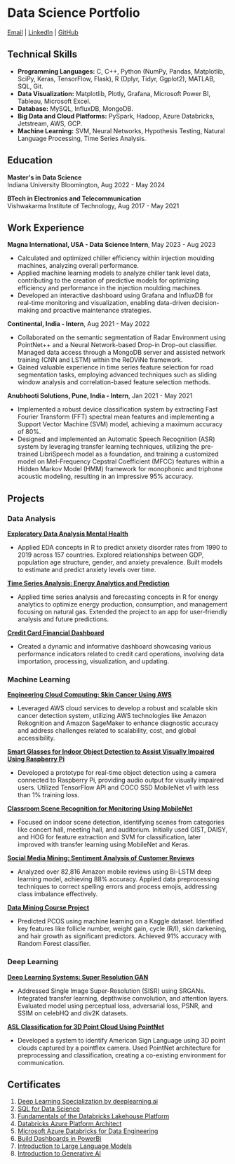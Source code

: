 # Data Science Portfolio

[Email](sakshi.k.rathi@gmail.com) | [LinkedIn](https://www.linkedin.com/in/sakshi-k-rathi/) | [GitHub](https://github.com/sakshiiiir)

## Technical Skills

- **Programming Languages:** C, C++, Python (NumPy, Pandas, Matplotlib, SciPy, Keras, TensorFlow, Flask), R (Dplyr, Tidyr, Ggplot2), MATLAB, SQL, Git.
- **Data Visualization:** Matplotlib, Plotly, Grafana, Microsoft Power BI, Tableau, Microsoft Excel.
- **Database:** MySQL, InfluxDB, MongoDB.
- **Big Data and Cloud Platforms:** PySpark, Hadoop, Azure Databricks, Jetstream, AWS, GCP.
- **Machine Learning:** SVM, Neural Networks, Hypothesis Testing, Natural Language Processing, Time Series Analysis.

## Education

**Master's in Data Science**  
Indiana University Bloomington, Aug 2022 - May 2024

**BTech in Electronics and Telecommunication**  
Vishwakarma Institute of Technology, Aug 2017 - May 2021

## Work Experience

**Magna International, USA - Data Science Intern**, May 2023 - Aug 2023
- Calculated and optimized chiller efficiency within injection moulding machines, analyzing overall performance.
- Applied machine learning models to analyze chiller tank level data, contributing to the creation of predictive models for optimizing efficiency and performance in the injection moulding machines.
- Developed an interactive dashboard using Grafana and InfluxDB for real-time monitoring and visualization, enabling data-driven decision-making and proactive maintenance strategies.

**Continental, India - Intern**, Aug 2021 - May 2022
- Collaborated on the semantic segmentation of Radar Environment using PointNet++ and a Neural Network-based Drop-in Drop-out classifier. Managed data access through a MongoDB server and assisted network training (CNN and LSTM) within the ReDViNe framework.
- Gained valuable experience in time series feature selection for road segmentation tasks, employing advanced techniques such as sliding window analysis and correlation-based feature selection methods.

**Anubhooti Solutions, Pune, India - Intern**, Jan 2021 - May 2021
- Implemented a robust device classification system by extracting Fast Fourier Transform (FFT) spectral mean features and implementing a Support Vector Machine (SVM) model, achieving a maximum accuracy of 80%.
- Designed and implemented an Automatic Speech Recognition (ASR) system by leveraging transfer learning techniques, utilizing the pre-trained LibriSpeech model as a foundation, and training a customized model on Mel-Frequency Cepstral Coefficient (MFCC) features within a Hidden Markov Model (HMM) framework for monophonic and triphone acoustic modeling, resulting in an impressive 95% accuracy.

## Projects

### Data Analysis

**[Exploratory Data Analysis Mental Health](https://github.com/sakshiiiir/EDA-Mental-Health)**
- Applied EDA concepts in R to predict anxiety disorder rates from 1990 to 2019 across 157 countries. Explored relationships between GDP, population age structure, gender, and anxiety prevalence. Built models to estimate and predict anxiety levels over time.

**[Time Series Analysis: Energy Analytics and Prediction](https://github.com/sakshiiiir/Time-Series-Analysis-Energy-Analytics)**
- Applied time series analysis and forecasting concepts in R for energy analytics to optimize energy production, consumption, and management focusing on natural gas. Extended the project to an app for user-friendly analysis and future predictions.

**[Credit Card Financial Dashboard](https://github.com/sakshiiiir/Credit_Card-Financial_Dashboard)**
- Created a dynamic and informative dashboard showcasing various performance indicators related to credit card operations, involving data importation, processing, visualization, and updating.

### Machine Learning

**[Engineering Cloud Computing: Skin Cancer Using AWS](https://github.com/sakshiiiir/AWS-Skin-Cancer)**
- Leveraged AWS cloud services to develop a robust and scalable skin cancer detection system, utilizing AWS technologies like Amazon Rekognition and Amazon SageMaker to enhance diagnostic accuracy and address challenges related to scalability, cost, and global accessibility.

**[Smart Glasses for Indoor Object Detection to Assist Visually Impaired Using Raspberry Pi](https://github.com/sakshiiiir/Smart-Glasses-for-Indoor-Object-Detection)**
- Developed a prototype for real-time object detection using a camera connected to Raspberry Pi, providing audio output for visually impaired users. Utilized TensorFlow API and COCO SSD MobileNet v1 with less than 1% training loss.

**[Classroom Scene Recognition for Monitoring Using MobileNet](https://github.com/sakshiiiir/Classroom-Scene-Recognition)**
- Focused on indoor scene detection, identifying scenes from categories like concert hall, meeting hall, and auditorium. Initially used GIST, DAISY, and HOG for feature extraction and SVM for classification, later improved with transfer learning using MobileNet and Keras.

**[Social Media Mining: Sentiment Analysis of Customer Reviews](https://github.com/sakshiiiir/Sentiment-Analysis-of-Customer-Reviews)**
- Analyzed over 82,816 Amazon mobile reviews using Bi-LSTM deep learning model, achieving 88% accuracy. Applied data preprocessing techniques to correct spelling errors and process emojis, addressing class imbalance effectively.

**[Data Mining Course Project](https://github.com/sakshiiiir/Data-Mining-PCOS)**
- Predicted PCOS using machine learning on a Kaggle dataset. Identified key features like follicle number, weight gain, cycle (R/I), skin darkening, and hair growth as significant predictors. Achieved 91% accuracy with Random Forest classifier.

### Deep Learning

**[Deep Learning Systems: Super Resolution GAN](https://github.com/sakshiiiir/Deep-Learning--SRGAN)**
- Addressed Single Image Super-Resolution (SISR) using SRGANs. Integrated transfer learning, depthwise convolution, and attention layers. Evaluated model using perceptual loss, adversarial loss, PSNR, and SSIM on celebHQ and div2K datasets.

**[ASL Classification for 3D Point Cloud Using PointNet](https://github.com/sakshiiiir/ASL-Classification-for-3D-point-cloud)**
- Developed a system to identify American Sign Language using 3D point clouds captured by a pointflex camera. Used PointNet architecture for preprocessing and classification, creating a co-existing environment for communication.

## Certificates

1. [Deep Learning Specialization by deeplearning.ai](https://coursera.org/share/6d0e28913d35181cd1bcf9450cd35750)
2. [SQL for Data Science](https://coursera.org/share/f030242ec2bb0986c2ad12eefe197e82)
3. [Fundamentals of the Databricks Lakehouse Platform](https://scq.io/As7KR3f)
4. [Databricks Azure Platform Architect](https://scq.io/NIVIK6f)
5. [Microsoft Azure Databricks for Data Engineering](https://coursera.org/share/7051b436528131d95888ca4af0c8ff60)
6. [Build Dashboards in PowerBi](https://coursera.org/share/f7cdf7f465a8d1431788fae0c87edb28)
7. [Introduction to Large Language Models](https://coursera.org/share/76f2e361385b84d6273c591e01b69330)
8. [Introduction to Generative AI](https://coursera.org/share/047eb12c6a8c789529d8f67e5785cfe9)
